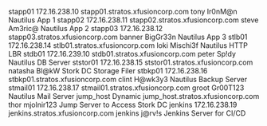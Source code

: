 stapp01      172.16.238.10    stapp01.stratos.xfusioncorp.com      tony       Ir0nM@n       Nautilus App 1
stapp02      172.16.238.11    stapp02.stratos.xfusioncorp.com      steve      Am3ric@       Nautilus App 2
stapp03      172.16.238.12    stapp03.stratos.xfusioncorp.com      banner     BigGr33n      Nautilus App 3
stlb01       172.16.238.14    stlb01.stratos.xfusioncorp.com       loki       Mischi3f      Nautilus HTTP LBR
stdb01       172.16.239.10    stdb01.stratos.xfusioncorp.com       peter      Sp!dy         Nautilus DB Server
ststor01     172.16.238.15    ststor01.stratos.xfusioncorp.com     natasha    Bl@kW         Stork DC Storage Filer
stbkp01      172.16.238.16    stbkp01.stratos.xfusioncorp.com      clint      H@wk3y3       Nautilus Backup Server
stmail01     172.16.238.17    stmail01.stratos.xfusioncorp.com     groot      Gr00T123      Nautilus Mail Server
jump_host    Dynamic          jump_host.stratos.xfusioncorp.com    thor       mjolnir123    Jump Server to Access Stork DC
jenkins      172.16.238.19    jenkins.stratos.xfusioncorp.com      jenkins    j@rv!s        Jenkins Server for CI/CD
